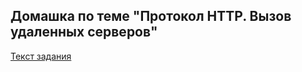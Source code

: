 ## Домашка по теме "Протокол HTTP. Вызов удаленных серверов"

[Текст задания](https://github.com/netology-code/jd-homeworks/blob/master/http/task1/README.md)
